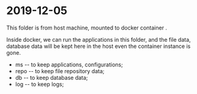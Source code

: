 # 2019-12-05

This folder is from host machine, mounted to docker container .

Inside docker, we can run the applications in this folder, and the file data, 
database data will be kept here in the host even the container instance is gone.


* ms -- to keep applications, configurations;
* repo -- to keep file repository data;
* db -- to keep database data;
* log -- to keep logs;